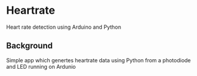# Heartrate
Heart rate detection using Arduino and Python

## Background
Simple app which genertes heartrate data using Python from a photodiode and LED running on Ardunio
